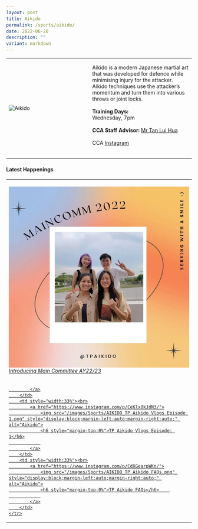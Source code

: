 ```yaml
---
layout: post
title: Aikido
permalink: /sports/aikido/
date: 2022-06-20
description: ""
variant: markdown
---
```

<table>
    <tbody><tr>
        <td style="width:45%"><img src="https://hosting.photobucket.com/images/i/tracyng81/Aikido.jpeg?width=320&amp;height=320&amp;fit=bounds" style="display:block;margin-left:auto;margin-right:auto;" alt="Aikido"></td>
        <td>
            <p>
                Aikido is a modern Japanese martial art that was developed for defence while minimising injury for the attacker. Aikido techniques use the attacker’s momentum and turn them into various throws or joint locks.<br>
                <br>
                <b>Training Days:</b><br>
                Wednesday, 7pm<br>
                <br>
                <b>CCA Staff Advisor:</b> <a href="mailto:TAN_Lui_Hua@tp.edu.sg">Mr Tan Lui Hua</a><br>
                <br>
                CCA <a href="https://www.instagram.com/tpaikido/">Instagram</a><br>
                <br>
            </p>
        </td>
    </tr>
</tbody></table>

#### Latest Happenings

<table>
    <tbody><tr>
        <td style="width:33%"><br>
            <a href="https://www.instagram.com/p/CeU1FRTJXpv/">
                <img src="/images/Sports/AIKIDO_Introducing Main Committee AY22-23.png" style="display:block;margin-left:auto;margin-right:auto;" alt="Aikido">
                <h6 style="margin-top:0%">Introducing Main Committee AY22/23</h6>
                
            </a>
        </td>
        <td style="width:33%"><br>
            <a href="https://www.instagram.com/p/CeKlx0kJdN3/">
                <img src="/images/Sports/AIKIDO_TP Aikido Vlogs Episode 1.png" style="display:block;margin-left:auto;margin-right:auto;" alt="Aikido">
                <h6 style="margin-top:0%">TP Aikido Vlogs Episode: 1</h6>
                
            </a>
        </td>
        <td style="width:33%"><br>
            <a href="https://www.instagram.com/p/CdXGearpWKn/">
                <img src="/images/Sports/AIKIDO_TP Aikido FAQs.png" style="display:block;margin-left:auto;margin-right:auto;" alt="Aikido">
                <h6 style="margin-top:0%">TP Aikido FAQs</h6>    
                
            </a>
        </td>
    </tr>
</tbody></table>
